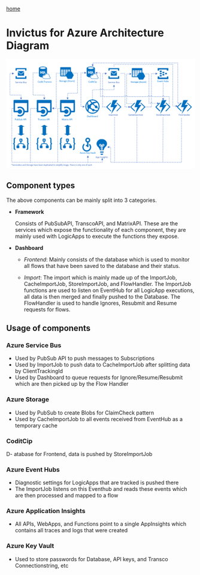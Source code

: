 [home](../README.md)

# Invictus for Azure Architecture Diagram

![Architecture diagram](../images/ifa-architecture-diagram.png "Invictus architecture diagram")

## Component types

The above components can be mainly split into 3 categories.

* **Framework**

   Consists of PubSubAPI, TranscoAPI, and MatrixAPI. These are the services which expose the functionality of each component, they are mainly used with LogicApps to execute the functions they expose.

* **Dashboard**

  * *Frontend*: Mainly consists of the database which is used to monitor all flows that have been saved to the database and their status.

  * *Import*: The import which is mainly made up of the ImportJob, CacheImportJob, StoreImportJob, and FlowHandler. The ImportJob functions are used to listen on EventHub for all LogicApp executions, all data is then merged and finally pushed to the Database. The FlowHandler is used to handle Ignores, Resubmit and Resume requests for flows.

## Usage of components

### Azure Service Bus

- Used by PubSub API to push messages to Subscriptions
- Used by ImportJob to push data to CacheImportJob after splitting data by ClientTrackingId
- Used by Dashboard to queue requests for Ignore/Resume/Resubmit which are then picked up by the Flow Handler

### Azure Storage

- Used by PubSub to create Blobs for ClaimCheck pattern
- Used by CacheImportJob to all events received from EventHub as a temporary cache

### CoditCip

D- atabase for Frontend, data is pushed by StoreImportJob

### Azure Event Hubs

- Diagnostic settings for LogicApps that are tracked is pushed there
- The ImportJob listens on this Eventhub and reads these events which are then processed and mapped to a flow
 
### Azure Application Insights

- All APIs, WebApps, and Functions point to a single AppInsights which contains all traces and logs that were created
 
### Azure Key Vault

- Used to store passwords for Database, API keys, and Transco Connectionstring, etc
